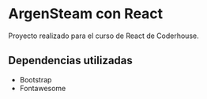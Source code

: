 # ArgenSteam con React

Proyecto realizado para el curso de React de Coderhouse. 

## Dependencias utilizadas
- Bootstrap
- Fontawesome
